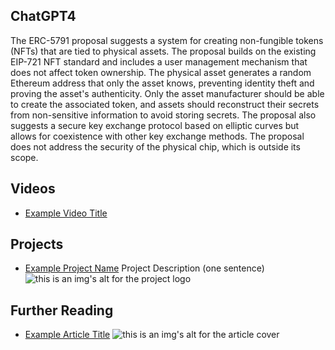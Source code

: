 ## ChatGPT4

The ERC-5791 proposal suggests a system for creating non-fungible tokens (NFTs) that are tied to physical assets. The proposal builds on the existing EIP-721 NFT standard and includes a user management mechanism that does not affect token ownership. The physical asset generates a random Ethereum address that only the asset knows, preventing identity theft and proving the asset's authenticity. Only the asset manufacturer should be able to create the associated token, and assets should reconstruct their secrets from non-sensitive information to avoid storing secrets. The proposal also suggests a secure key exchange protocol based on elliptic curves but allows for coexistence with other key exchange methods. The proposal does not address the security of the physical chip, which is outside its scope.

## Videos

- [Example Video Title](https://www.youtube.com/watch?v=TDGq4aeevgY)

## Projects

- [Example Project Name](https://xxxx.xxx/xxxxx) Project Description (one sentence) ![this is an img's alt for the project logo](https://xxxx.xxx/project-logo.xxx)

## Further Reading

- [Example Article Title](https://xxxx.xxx/xxxxx) ![this is an img's alt for the article cover](https://xxxx.xxx/article-cover.xxx)
